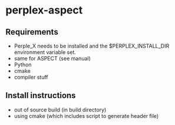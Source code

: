# perplex-aspect

## Requirements

- Perple_X needs to be installed and the $PERPLEX_INSTALL_DIR environment variable set.
- same for ASPECT (see manual)
- Python
- cmake
- compiler stuff

## Install instructions

- out of source build (in build directory)
- using cmake (which includes script to generate header file)
